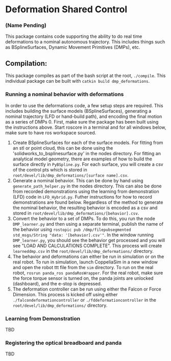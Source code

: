 # Deformation Shared Control
### (Name Pending)
This package contains code supporting the ability to do real time deformations
to a nominal autonomous trajectory. This includes things such as BSplineSurfaces,
Dynamic Movement Primitives (DMPs), etc.

## Compilation:
This package compiles as part of the bash script at the root, `./compile`. This individual package
can be built with `catkin build dmp_deformations`.

### Running a nominal behavior with deformations
In order to use the deformations code, a few setup steps are required. This includes building
the surface models (BSplineSurfaces), generating a nominal trajectory (LFD or hand-build path), and encoding the
final motion as a series of DMPs
0. First, make sure the package has been built using the instructions above. Start roscore in a terminal and for all windows below, make sure to have ros workspace sourced.
1. Create BSplineSurfaces for each of the surface models. For fitting from an stl or point cloud, this can be done
using the 'solidworks_to_bsplinesurface.py' in the nodes directory. For fitting an analytical model geometry, there are
examples of how to build the surface directly in `PyBSpline.py`. For each surface, you will create a csv
of the control pts which is stored in `root/devel/lib/dmp_deformations/[surface name].csv`.
2. Generate a nominal behavior. This can be done by hand using `generate_path_helper.py` in the nodes directory. This can also be done from
recorded demonstrations using the learning from demonstration (LFD) code in `LFD_Hybrid.py`. Futher instructions for how to record demonstrations are found below. Regardless of the method
to generate the nominal behavior, the resulting behavior is encoded as a csv and stored in `root/devel/lib/dmp_deformations/[behavior].csv`.
3. Convert the behavior to a set of DMPs. To do this, you run the node `DMP_learner.py` and then using a separate terminal, publish the name of
the behavior using `rostopic pub /dmp/filepubsegmented std_msgs/String "data: '[behavior].csv'"`. In the window running `DMP_learner.py`, you should see the behavior get processed
and you will see "LOAD AND CALCULATIONS COMPLETE". This process will create `learneddmp.csv` in the `root/devel/lib/dmp_deformations/` directory.
4. The behavior and deformations can either be run in simulation or on the real robot. To run in simulation, launch CoppeliaSim in a new window and open
the robot ttt file from the `sim` directory. To run on the real robot, `rosrun panda_ros pandaRosWrapper`. For the real robot, make sure the force torque sensor is turned on, the panda joints are unlocked (dashboard), and the e-stop is depressed.
5. The deformation controller can be run using either the Falcon or Force Dimension. This process is kicked off using either `./falcondeformationcontroller` or `./fddeformationcontroller` in the `root/devel/lib/dmp_deformations/` directory.

### Learning from Demonstration
TBD

### Registering the optical breadboard and panda
TBD